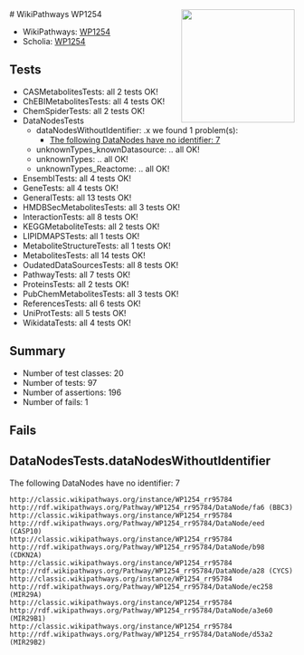 <img style="float: right; width: 200px" src="https://upload.wikimedia.org/wikipedia/commons/thumb/8/83/Wplogo_with_text_500.png/640px-Wplogo_with_text_500.png" />
# WikiPathways WP1254

* WikiPathways: [WP1254](https://wikipathways.org/pathways/WP1254)
* Scholia: [WP1254](https://scholia.toolforge.org/wikipathways/WP1254)
## Tests
* CASMetabolitesTests: all 2 tests OK!
* ChEBIMetabolitesTests: all 4 tests OK!
* ChemSpiderTests: all 2 tests OK!
* DataNodesTests
    * dataNodesWithoutIdentifier: .x we found 1 problem(s):
        * [The following DataNodes have no identifier: 7](#d2d32fa6)
    * unknownTypes_knownDatasource: .. all OK!
    * unknownTypes: .. all OK!
    * unknownTypes_Reactome: .. all OK!
* EnsemblTests: all 4 tests OK!
* GeneTests: all 4 tests OK!
* GeneralTests: all 13 tests OK!
* HMDBSecMetabolitesTests: all 3 tests OK!
* InteractionTests: all 8 tests OK!
* KEGGMetaboliteTests: all 2 tests OK!
* LIPIDMAPSTests: all 1 tests OK!
* MetaboliteStructureTests: all 1 tests OK!
* MetabolitesTests: all 14 tests OK!
* OudatedDataSourcesTests: all 8 tests OK!
* PathwayTests: all 7 tests OK!
* ProteinsTests: all 2 tests OK!
* PubChemMetabolitesTests: all 3 tests OK!
* ReferencesTests: all 6 tests OK!
* UniProtTests: all 5 tests OK!
* WikidataTests: all 4 tests OK!


## Summary

* Number of test classes: 20
* Number of tests: 97
* Number of assertions: 196
* Number of fails: 1

## Fails

<a name="d2d32fa6" />

## DataNodesTests.dataNodesWithoutIdentifier

The following DataNodes have no identifier: 7
```
http://classic.wikipathways.org/instance/WP1254_rr95784 http://rdf.wikipathways.org/Pathway/WP1254_rr95784/DataNode/fa6 (BBC3)
http://classic.wikipathways.org/instance/WP1254_rr95784 http://rdf.wikipathways.org/Pathway/WP1254_rr95784/DataNode/eed (CASP10)
http://classic.wikipathways.org/instance/WP1254_rr95784 http://rdf.wikipathways.org/Pathway/WP1254_rr95784/DataNode/b98 (CDKN2A)
http://classic.wikipathways.org/instance/WP1254_rr95784 http://rdf.wikipathways.org/Pathway/WP1254_rr95784/DataNode/a28 (CYCS)
http://classic.wikipathways.org/instance/WP1254_rr95784 http://rdf.wikipathways.org/Pathway/WP1254_rr95784/DataNode/ec258 (MIR29A)
http://classic.wikipathways.org/instance/WP1254_rr95784 http://rdf.wikipathways.org/Pathway/WP1254_rr95784/DataNode/a3e60 (MIR29B1)
http://classic.wikipathways.org/instance/WP1254_rr95784 http://rdf.wikipathways.org/Pathway/WP1254_rr95784/DataNode/d53a2 (MIR29B2)
```

